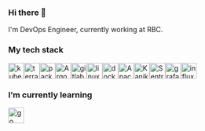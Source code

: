 ### Hi there 👋

I'm DevOps Engineer, currently working at RBC.

### My tech stack

<img height="32" width="32" src="https://cdn.simpleicons.org/kubernetes/gray" alt="kubernetes" /><img height="32" width="32" src="https://cdn.simpleicons.org/terraform/gray" alt="terraform" /><img height="32" width="32" src="https://cdn.simpleicons.org/packer/gray" alt="packer" /><img height="32" width="32" src="https://cdn.simpleicons.org/argo/gray" alt="Argo stack" /><img height="32" width="32" src="https://cdn.simpleicons.org/gitlab/gray" alt="gitlab" /><img height="32" width="32" src="https://cdn.simpleicons.org/linux/gray" alt="linux" /><img height="32" width="32" src="https://cdn.simpleicons.org/docker/gray" alt="docker" /><img height="32" width="32" src="https://cdn.simpleicons.org/apachekafka/gray" alt="Apache Kafka" /><img height="32" width="32" src="https://cdn.simpleicons.org/kaniko/gray" alt="Kaniko" /><img height="32" width="32" src="https://cdn.simpleicons.org/sentry/gray" alt="Sentry" /><img height="32" width="32" src="https://cdn.simpleicons.org/grafana/gray" alt="grafana" /><img height="32" width="32" src="https://cdn.simpleicons.org/influxdb/gray" alt="influxdb" />

### I’m currently learning

<img height="32" width="32" src="https://cdn.simpleicons.org/go/gray" alt="go" />

<!--
**av-petrov/av-petrov** is a ✨ _special_ ✨ repository because its `README.md` (this file) appears on your GitHub profile.

Here are some ideas to get you started:

- 🔭 I’m currently working on ...
- 🌱 I’m currently learning ...
- 👯 I’m looking to collaborate on ...
- 🤔 I’m looking for help with ...
- 💬 Ask me about ...
- 📫 How to reach me: ...
- 😄 Pronouns: ...
- ⚡ Fun fact: ...
-->
